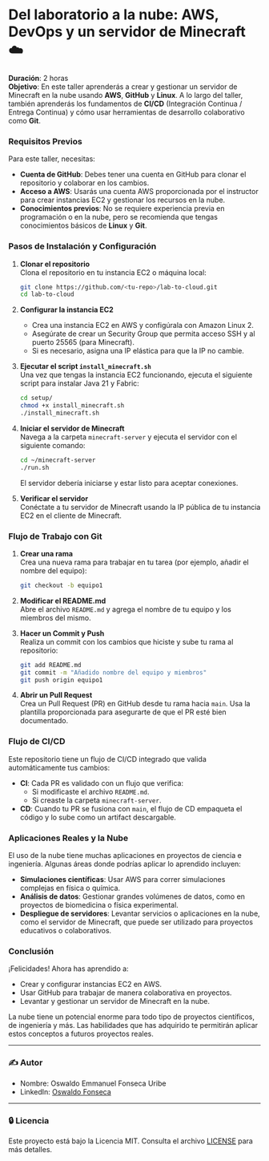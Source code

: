 # Del laboratorio a la nube: AWS, DevOps y un servidor de Minecraft :cloud:

**Duración**: 2 horas  
**Objetivo**: En este taller aprenderás a crear y gestionar un servidor de Minecraft en la nube usando **AWS**, **GitHub** y **Linux**. A lo largo del taller, también aprenderás los fundamentos de **CI/CD** (Integración Continua / Entrega Continua) y cómo usar herramientas de desarrollo colaborativo como **Git**.

### Requisitos Previos

Para este taller, necesitas:

- **Cuenta de GitHub**: Debes tener una cuenta en GitHub para clonar el repositorio y colaborar en los cambios.
- **Acceso a AWS**: Usarás una cuenta AWS proporcionada por el instructor para crear instancias EC2 y gestionar los recursos en la nube.
- **Conocimientos previos**: No se requiere experiencia previa en programación o en la nube, pero se recomienda que tengas conocimientos básicos de **Linux** y **Git**.

### Pasos de Instalación y Configuración

1. **Clonar el repositorio**  
    Clona el repositorio en tu instancia EC2 o máquina local:
    ```bash
    git clone https://github.com/<tu-repo>/lab-to-cloud.git
    cd lab-to-cloud
    ```

2. **Configurar la instancia EC2**  
    - Crea una instancia EC2 en AWS y configúrala con Amazon Linux 2.
    - Asegúrate de crear un Security Group que permita acceso SSH y al puerto 25565 (para Minecraft).
    - Si es necesario, asigna una IP elástica para que la IP no cambie.

3. **Ejecutar el script `install_minecraft.sh`**  
    Una vez que tengas la instancia EC2 funcionando, ejecuta el siguiente script para instalar Java 21 y Fabric:
    ```bash
    cd setup/
    chmod +x install_minecraft.sh
    ./install_minecraft.sh
    ```

4. **Iniciar el servidor de Minecraft**  
    Navega a la carpeta `minecraft-server` y ejecuta el servidor con el siguiente comando:
    ```bash
    cd ~/minecraft-server
    ./run.sh
    ```
    El servidor debería iniciarse y estar listo para aceptar conexiones.

5. **Verificar el servidor**  
    Conéctate a tu servidor de Minecraft usando la IP pública de tu instancia EC2 en el cliente de Minecraft.

### Flujo de Trabajo con Git

1. **Crear una rama**  
    Crea una nueva rama para trabajar en tu tarea (por ejemplo, añadir el nombre del equipo):
    ```bash
    git checkout -b equipo1
    ```

2. **Modificar el README.md**  
    Abre el archivo `README.md` y agrega el nombre de tu equipo y los miembros del mismo.

3. **Hacer un Commit y Push**  
    Realiza un commit con los cambios que hiciste y sube tu rama al repositorio:
    ```bash
    git add README.md
    git commit -m "Añadido nombre del equipo y miembros"
    git push origin equipo1
    ```

4. **Abrir un Pull Request**  
    Crea un Pull Request (PR) en GitHub desde tu rama hacia `main`. Usa la plantilla proporcionada para asegurarte de que el PR esté bien documentado.

### Flujo de CI/CD

Este repositorio tiene un flujo de CI/CD integrado que valida automáticamente tus cambios:

- **CI**: Cada PR es validado con un flujo que verifica:
  - Si modificaste el archivo `README.md`.
  - Si creaste la carpeta `minecraft-server`.
- **CD**: Cuando tu PR se fusiona con `main`, el flujo de CD empaqueta el código y lo sube como un artifact descargable.

### Aplicaciones Reales y la Nube

El uso de la nube tiene muchas aplicaciones en proyectos de ciencia e ingeniería. Algunas áreas donde podrías aplicar lo aprendido incluyen:

- **Simulaciones científicas**: Usar AWS para correr simulaciones complejas en física o química.
- **Análisis de datos**: Gestionar grandes volúmenes de datos, como en proyectos de biomedicina o física experimental.
- **Despliegue de servidores**: Levantar servicios o aplicaciones en la nube, como el servidor de Minecraft, que puede ser utilizado para proyectos educativos o colaborativos.

### Conclusión

¡Felicidades! Ahora has aprendido a:

- Crear y configurar instancias EC2 en AWS.
- Usar GitHub para trabajar de manera colaborativa en proyectos.
- Levantar y gestionar un servidor de Minecraft en la nube.

La nube tiene un potencial enorme para todo tipo de proyectos científicos, de ingeniería y más. Las habilidades que has adquirido te permitirán aplicar estos conceptos a futuros proyectos reales.

---
### :writing_hand: Autor
- Nombre: Oswaldo Emmanuel Fonseca Uribe
- LinkedIn: [Oswaldo Fonseca](https://www.linkedin.com/in/oswaldo-emmanuel-fonseca-uribe-9593ba21b/)

---
### :lock: Licencia

Este proyecto está bajo la Licencia MIT. Consulta el archivo [LICENSE](./LICENSE) para más detalles.